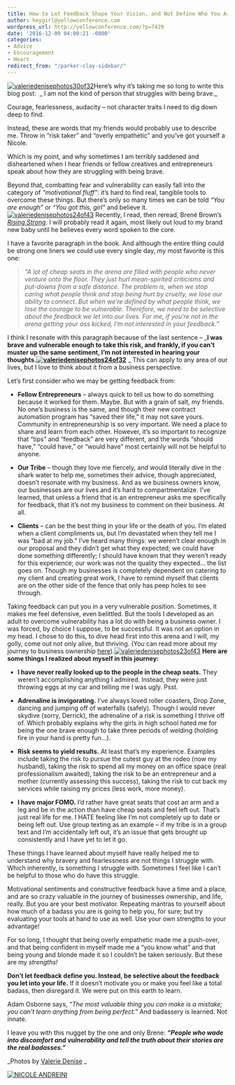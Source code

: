 ```yaml
---
title: How to Let Feedback Shape Your Vision, and Not Define Who You Are
author: heygirl@yellowconference.com
wordpress_url: http://yellowconference.com/?p=7429
date: '2016-12-09 04:00:21 -0800'
categories:
- Advice
- Encouragement
- Heart
redirect_from: "/parker-clay-sidebar/"
---
```


[![valeriedenisephotos30of32](http://yellowconference.com/wp-content/uploads/2016/12/ValerieDenisePhotos30of321.jpg)](http://yellowconference.com/wp-content/uploads/2016/12/ValerieDenisePhotos30of321.jpg)Here’s why it’s taking me so long to write this blog post:  _ I am not the kind of person that struggles with being brave._

Courage, fearlessness, audacity – not character traits I need to dig down deep to find.

Instead, these are words that my friends would probably use to describe me. Throw in “risk taker” and “overly empathetic” and you’ve got yourself a Nicole.

Which is my point, and why sometimes I am terribly saddened and disheartened when I hear friends or fellow creatives and entrepreneurs speak about how they are struggling with being brave.

Beyond that, combatting fear and vulnerability can easily fall into the category of _“motivational fluff”_: it’s hard to find real, tangible tools to overcome these things. But there’s only so many times we can be told _“You are enough”_ or _“You got this, girl”_ and believe it.[![valeriedenisephotos24of43](http://yellowconference.com/wp-content/uploads/2016/12/ValerieDenisePhotos24of43.jpg)](http://yellowconference.com/wp-content/uploads/2016/12/ValerieDenisePhotos24of43.jpg) Recently, I read, then reread, Brené Brown’s _[Rising Strong](https://www.amazon.com/Rising-Strong-Reckoning-Rumble-Revolution/dp/0812995821)_. I will probably read it again, most likely out loud to my brand new baby until he believes every word spoken to the core.

I have a favorite paragraph in the book. And although the entire thing could be strong one liners we could use every single day, my most favorite is this one:

> _“A lot of cheap seats in the arena are filled with people who never venture onto the floor. They just hurl mean-spirited criticisms and put-downs from a safe distance. The problem is, when we stop caring what people think and stop being hurt by cruelty, we lose our ability to connect. But when we’re defined by what people think, we lose the courage to be vulnerable. Therefore, we need to be selective about the feedback we let into our lives. For me, if you’re not in the arena getting your ass kicked, I’m not interested in your feedback.”_

I think I resonate with this paragraph because of the last sentence – _**I was brave and vulnerable enough to take this risk, and frankly, if you can’t muster up the same sentiment, I’m not interested in hearing your thoughts.[![valeriedenisephotos24of32](http://yellowconference.com/wp-content/uploads/2016/12/ValerieDenisePhotos24of32.jpg)](http://yellowconference.com/wp-content/uploads/2016/12/ValerieDenisePhotos24of32.jpg)** _ This can apply to any area of our lives, but I love to think about it from a business perspective.

Let’s first consider who we may be getting feedback from:

*   **Fellow Entrepreneurs** – always quick to tell us how to do something because it worked for them. Maybe. But with a grain of salt, my friends. No one’s business is the same, and though their new contract automation program has “saved their life,” it may not save yours. Community in entrepreneurship is so very important. We need a place to share and learn from each other. However, it’s so important to recognize that “tips” and “feedback” are very different, and the words “should have,” “could have,” or “would have” most certainly will not be helpful to anyone.

*   **Our Tribe** – though they love me fiercely, and would literally dive in the shark water to help me, sometimes their advice, though appreciated, doesn’t resonate with my business. And as we business owners know, our businesses are our lives and it’s hard to compartmentalize. I’ve learned, that unless a friend that is an entrepreneur asks me specifically for feedback, that it’s not my business to comment on their business. At all.

*   **Clients** – can be the best thing in your life or the death of you. I’m elated when a client compliments us, but I’m devastated when they tell me I was “bad at my job.” I’ve heard many things: we weren’t clear enough in our proposal and they didn’t get what they expected; we could have done something differently; I should have known that they weren’t ready for this experience; our work was not the quality they expected… the list goes on. Though my businesses is completely dependent on catering to my client and creating great work, I have to remind myself that clients are on the other side of the fence that only has peep holes to see through.

Taking feedback can put you in a very vulnerable position. Sometimes, it makes me feel defensive, even belittled. But the tools I developed as an adult to overcome vulnerability has a lot do with being a business owner. I was forced, by choice I suppose, to be successful. It was not an option in my head. I chose to do this, to dive head first into this arena and I will, my golly, come out not only alive, but thriving. (You can read more about my journey to business ownership [here](http://yellowconference.com/2016/06/28/the-twenty-two-steps-i-took-to-create-my-successful-business/)).[![valeriedenisephotos23of43](http://yellowconference.com/wp-content/uploads/2016/12/ValerieDenisePhotos23of43.jpg)](http://yellowconference.com/wp-content/uploads/2016/12/ValerieDenisePhotos23of43.jpg) **Here are some things I realized about myself in this journey:**

*   **I have never really looked up to the people in the cheap seats.** They weren’t accomplishing anything I admired. Instead, they were just throwing eggs at my car and telling me I was ugly. Psst.

*   **Adrenaline is invigorating.** I’ve always loved roller coasters, Drop Zone, dancing and jumping off of waterfalls (safely). Though I would never skydive (sorry, Derrick), the adrenaline of a risk is something I thrive off of. Which probably explains why the girls in high school hated me for being the one brave enough to take three periods of welding (holding fire in your hand is pretty fun…).

*   **Risk seems to yield results.** At least that’s my experience. Examples include taking the risk to pursue the cutest guy at the rodeo (now my husband), taking the risk to spend all my money on an office space (real professionalism awaited), taking the risk to be an entrepreneur and a mother (currently assessing this success), taking the risk to cut back my services while raising my prices (less work, more money).

*   **I have major FOMO.** I’d rather have great seats that cost an arm and a leg and be in the action than have cheap seats and feel left out. That’s just real life for me. I HATE feeling like I’m not completely up to date or being left out. Use group texting as an example – if my tribe is in a group text and I’m accidentally left out, it’s an issue that gets brought up consistently and I have yet to let it go.

These things I have learned about myself have really helped me to understand why bravery and fearlessness are not things I struggle with. Which inherently, is something I struggle with. Sometimes I feel like I can’t be helpful to those who do have this struggle.

Motivational sentiments and constructive feedback have a time and a place, and are so crazy valuable in the journey of businesses ownership, and life, really. But you are your best motivator. Repeating mantras to yourself about how much of a badass you are is going to help you, for sure; but try evaluating your tools at hand to use as well. Use your own strengths to your advantage!

For so long, I thought that being overly empathetic made me a push-over, and that being confident in myself made me a “you know what” and that being young and blonde made it so I couldn’t be taken seriously. But these are my _strengths!_

**Don’t let feedback define you. Instead, be selective about the feedback you let into your life.** If it doesn’t motivate you or make you feel like a total badass, then disregard it. We were put on this earth to learn.

Adam Osborne says, _“The most valuable thing you can make is a mistake; you can’t learn anything from being perfect.”_ And badassery is learned. Not innate.

I leave you with this nugget by the one and only Brene: **_“People who wade into discomfort and vulnerability and tell the truth about their stories are the real badasses.”_**

_Photos by [Valerie Denise](http://www.valeriedenisephotos.com/) _

[![NICOLE ANDREINI](http://yellowconference.com/wp-content/uploads/2016/05/NCIOLEANDREINI.jpg)](http://www.studiotwenty-two.com/)
